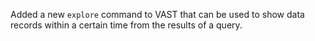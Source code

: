 Added a new `explore` command to VAST that can be used to show data records
within a certain time from the results of a query.
